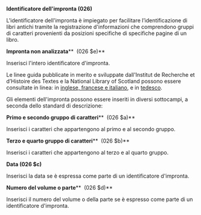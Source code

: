 **Identificatore dell'impronta&nbsp;(026)**

L'identificatore dell'impronta è&nbsp;impiegato per facilitare l’identificazione di libri antichi tramite la registrazione d'informazioni che comprendono gruppi di caratteri provenienti da posizioni specifiche di specifiche&nbsp;pagine di un libro. &nbsp;

**Impronta non analizzata**** &nbsp;(026 $e)**

Inserisci l'intero identificatore d'impronta.

Le linee guida pubblicate in merito e sviluppate dall'Institut de Recherche et d’Histoire des Textes e la&nbsp;National Library of Scotland possono essere consultate in linea: in&nbsp;[inglese, francese e italiano](http://edit16.iccu.sbn.it/web_iccu/info/en/Impronta_notiziario.htm),&nbsp;e in&nbsp;[tedesco](https://katalogbeta.slub-dresden.de/id/0001617101/#detail).

Gli elementi dell'impronta possono essere inseriti in diversi sottocampi, a seconda dello standard di descrizione:

**Primo e secondo gruppo di caratteri**** &nbsp;(026 $a)**

Inserisci i caratteri che appartengono al primo e al secondo gruppo.

**Terzo e quarto gruppo di caratteri**** &nbsp;(026 $b)**

Inserisci i caratteri che appartengono al terzo e al quarto gruppo.

**Data (026 $c)**

Inserisci la data se è espressa come parte di un identificatore d'impronta.

**Numero del volume o parte**** &nbsp;(026 $d)**

Inserisci il numero del volume o della parte&nbsp;se è espresso come parte di un identificatore d'impronta.&nbsp;